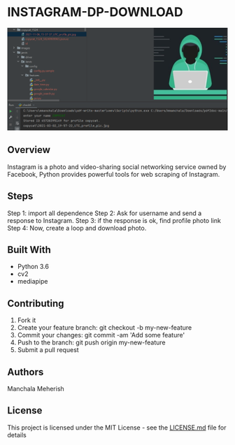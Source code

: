 # INSTAGRAM-DP-DOWNLOAD


![Screen_Shot](https://github.com/meherish1524/INSTAGRAM-DP-DOWNLOAD/blob/main/output.png?raw=true)

## Overview
Instagram is a photo and video-sharing social networking service owned by Facebook, Python provides powerful tools for web scraping of Instagram.

## Steps
Step 1: import all dependence 
Step 2: Ask for username and send a response to Instagram. 
Step 3: if the response is ok, find profile photo link 
Step 4: Now, create a loop and download photo. 

## Built With

* Python 3.6
* cv2
* mediapipe

## Contributing

1. Fork it
2. Create your feature branch: git checkout -b my-new-feature
3. Commit your changes: git commit -am 'Add some feature'
4. Push to the branch: git push origin my-new-feature
5. Submit a pull request

## Authors

Manchala Meherish

## License

This project is licensed under the MIT License - see the [LICENSE.md](https://github.com/meherish1524/FACEMESH/blob/main/LICENSE.txt) file for details
